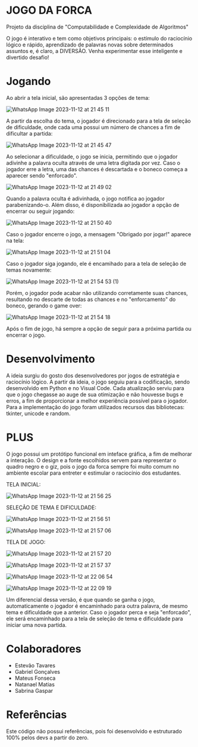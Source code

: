 # JOGO DA FORCA
Projeto da disciplina de "Computabilidade e Complexidade de Algoritmos"


O jogo é interativo e tem como objetivos principais: o estímulo do raciocínio lógico e rápido, aprendizado de palavras novas sobre determinados assuntos e, é claro, a DIVERSÃO. Venha experimentar esse inteligente e divertido desafio! 

# Jogando
Ao abrir a tela inicial, são apresentadas 3 opções de tema:





![WhatsApp Image 2023-11-12 at 21 45 11](https://github.com/akasabrina/jogo_forca/assets/150089138/f7f59c58-00db-4945-8ae4-c65d33bf8eb8)

A partir da escolha do tema, o jogador é direcionado para a tela de seleção de dificuldade, onde cada uma possui um número de chances a fim de dificultar a partida:





![WhatsApp Image 2023-11-12 at 21 45 47](https://github.com/akasabrina/jogo_forca/assets/150089138/b2f70a1f-48f7-4c09-85d1-27168c6503db)

Ao selecionar a dificuldade, o jogo se inicia, permitindo que o jogador adivinhe a palavra oculta através de uma letra digitada por vez. Caso o jogador erre a letra, uma das chances é descartada e o boneco começa a aparecer sendo "enforcado".





![WhatsApp Image 2023-11-12 at 21 49 02](https://github.com/akasabrina/jogo_forca/assets/150089138/44d716cb-c432-43bc-9bf7-d81a61fac69c)

Quando a palavra oculta é adivinhada, o jogo notifica ao jogador parabenizando-o. Além disso, é disponibilizada ao jogador a opção de encerrar ou seguir jogando:





![WhatsApp Image 2023-11-12 at 21 50 40](https://github.com/akasabrina/jogo_forca/assets/150089138/7f89884c-27a8-4930-9de8-52b4e84a14e3)

Caso o jogador encerre o jogo, a mensagem "Obrigado por jogar!" aparece na tela:





![WhatsApp Image 2023-11-12 at 21 51 04](https://github.com/akasabrina/jogo_forca/assets/150089138/e9653356-492d-4299-af57-ba0d63b96945)

Caso o jogador siga jogando, ele é encamihado para a tela de seleção de temas novamente:





![WhatsApp Image 2023-11-12 at 21 54 53 (1)](https://github.com/akasabrina/jogo_forca/assets/150089138/7ff44ba7-1d46-4882-8d66-a0835180cb49)

Porém, o jogador pode acabar não utilizando corretamente suas chances, resultando no descarte de todas as chances e no "enforcamento" do boneco, gerando o game over:





![WhatsApp Image 2023-11-12 at 21 54 18](https://github.com/akasabrina/jogo_forca/assets/150089138/d412a1da-9783-4ba5-9045-9fc764803c42)

Após o fim de jogo, há sempre a opção de seguir para a próxima partida ou encerrar o jogo.

# Desenvolvimento

A ideia surgiu do gosto dos desenvolvedores por jogos de estratégia e raciocínio lógico. A partir da ideia, o jogo seguiu para a codificação, sendo desenvolvido em Python e no Visual Code. Cada atualização serviu para que o jogo chegasse ao auge de sua otimização e não houvesse bugs e erros, a fim de proporcionar a melhor experiência possível para o jogador.
Para a implementação do jogo foram utilizados recursos das bibliotecas: tkinter, unicode e random. 

# PLUS

O jogo possui um protótipo funcional em inteface gráfica, a fim de melhorar a interação. O design e a fonte escolhidos servem para representar o quadro negro e o giz, pois o jogo da forca sempre foi muito comum no ambiente escolar para entreter e estimular o raciocínio dos estudantes.

TELA INICIAL:





![WhatsApp Image 2023-11-12 at 21 56 25](https://github.com/akasabrina/jogo_forca/assets/150089138/c4521e14-f5f7-40c4-96e9-6aaa7348802f)

SELEÇÃO DE TEMA E DIFICULDADE:





![WhatsApp Image 2023-11-12 at 21 56 51](https://github.com/akasabrina/jogo_forca/assets/150089138/6874d706-da67-44d1-86d9-bc0d83bd5873)

![WhatsApp Image 2023-11-12 at 21 57 06](https://github.com/akasabrina/jogo_forca/assets/150089138/73cfc3c7-e9c7-4f49-9b9e-4d33742ab13c)

TELA DE JOGO:





![WhatsApp Image 2023-11-12 at 21 57 20](https://github.com/akasabrina/jogo_forca/assets/150089138/d1059745-885d-48b2-a730-906614ead6a9)

![WhatsApp Image 2023-11-12 at 21 57 37](https://github.com/akasabrina/jogo_forca/assets/150089138/98fd96e2-e503-4863-a208-7166d5f4388d)

![WhatsApp Image 2023-11-12 at 22 06 54](https://github.com/akasabrina/jogo_forca/assets/150089138/2c0a21f0-0fe8-4833-a0b8-d35d87ced250)

![WhatsApp Image 2023-11-12 at 22 09 19](https://github.com/akasabrina/jogo_forca/assets/150089138/12802107-0e85-41ae-867e-b631bb705281)

Um diferencial dessa versão, é que quando se ganha o jogo, automaticamente o jogador é encaminhado para outra palavra, de mesmo tema e dificuldade que a anterior. Caso o jogador perca e seja "enforcado", ele será encaminhado para a tela de seleção de tema e dificuldade para iniciar uma nova partida.

# Colaboradores

- Estevão Tavares
- Gabriel Gonçalves
- Mateus Fonseca
- Natanael Matias
- Sabrina Gaspar

# Referências

Este código não possui referências, pois foi desenvolvido e estruturado 100% pelos devs a partir do zero.
